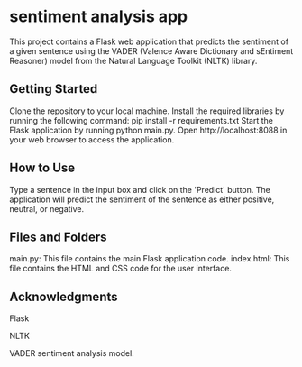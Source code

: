 # sentiment analysis app

This project contains a Flask web application that predicts the sentiment of a given sentence using the VADER (Valence Aware Dictionary and sEntiment Reasoner) model from the Natural Language Toolkit (NLTK) library.

## Getting Started
Clone the repository to your local machine.
Install the required libraries by running the following command: pip install -r requirements.txt
Start the Flask application by running python main.py.
Open http://localhost:8088 in your web browser to access the application.
## How to Use
Type a sentence in the input box and click on the 'Predict' button.
The application will predict the sentiment of the sentence as either positive, neutral, or negative.
## Files and Folders
main.py: This file contains the main Flask application code.
index.html: This file contains the HTML and CSS code for the user interface.
## Acknowledgments
Flask

NLTK

VADER sentiment analysis model.
